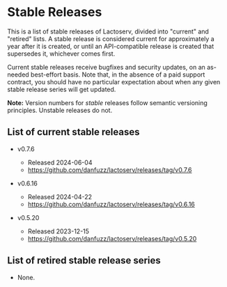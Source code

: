 Stable Releases
===============

This is a list of stable releases of Lactoserv, divided into "current" and
"retired" lists. A stable release is considered current for approximately a
year after it is created, or until an API-compatible release is created that
supersedes it, whichever comes first.

Current stable releases receive bugfixes and security updates, on an as-needed
best-effort basis. Note that, in the absence of a paid support contract, you
should have no particular expectation about when any given stable release series
will get updated.

**Note:** Version numbers for _stable_ releases follow semantic versioning
principles. Unstable releases do not.

## List of current stable releases

* v0.7.6
  * Released 2024-06-04
  * https://github.com/danfuzz/lactoserv/releases/tag/v0.7.6

* v0.6.16
  * Released 2024-04-22
  * https://github.com/danfuzz/lactoserv/releases/tag/v0.6.16

* v0.5.20
  * Released 2023-12-15
  * https://github.com/danfuzz/lactoserv/releases/tag/v0.5.20

## List of retired stable release series

* None.

